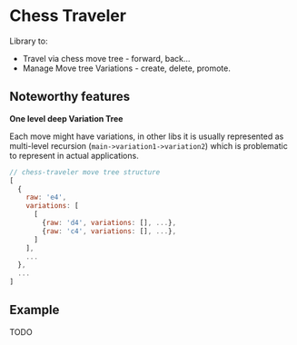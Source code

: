 # Chess Traveler
Library to:
* Travel via chess move tree - forward, back...
* Manage Move tree Variations - create, delete, promote.

## Noteworthy features

**One level deep Variation Tree**

Each move might have variations, in other libs it is usually represented as multi-level recursion (`main->variation1->variation2`) which is problematic to represent in actual applications.

```JavaScript
// chess-traveler move tree structure
[
  {
    raw: 'e4',
    variations: [
      [
        {raw: 'd4', variations: [], ...},
        {raw: 'c4', variations: [], ...},
      ]
    ],
    ...
  },
  ...
]
```

## Example

TODO
